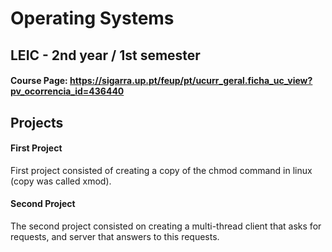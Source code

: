 # Operating Systems

## LEIC - 2nd year / 1st semester

#### Course Page: https://sigarra.up.pt/feup/pt/ucurr_geral.ficha_uc_view?pv_ocorrencia_id=436440

## Projects
#### First Project
First project consisted of creating a copy of the chmod command in linux (copy was called xmod).

#### Second Project
The second project consisted on creating a multi-thread client that asks for requests, and server that answers to this requests.
